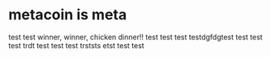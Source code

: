 # metacoin is meta

test
test
winner, winner, chicken dinner!!
test
test
test
testdgfdgtest
test
test
test
trdt
test
test
test
trststs
etst
test
test
